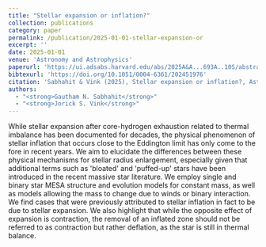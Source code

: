 ```yaml
---
title: "Stellar expansion or inflation?"
collection: publications
category: paper
permalink: /publication/2025-01-01-stellar-expansion-or
excerpt: ''
date: 2025-01-01
venue: 'Astronomy and Astrophysics'
paperurl: 'https://ui.adsabs.harvard.edu/abs/2025A&A...693A..10S/abstract'
bibtexurl: 'https://doi.org/10.1051/0004-6361/202451976'
citation: 'Sabhahit & Vink (2025), Stellar expansion or inflation?, Astronomy and Astrophysics'
authors:
  - "<strong>Gautham N. Sabhahit</strong>"
  - "<strong>Jorick S. Vink</strong>"
---
```

While stellar expansion after core-hydrogen exhaustion related to thermal imbalance has been documented for decades, the physical phenomenon of stellar inflation that occurs close to the Eddington limit has only come to the fore in recent years. We aim to elucidate the differences between these physical mechanisms for stellar radius enlargement, especially given that additional terms such as 'bloated' and 'puffed-up' stars have been introduced in the recent massive star literature. We employ single and binary star MESA structure and evolution models for constant mass, as well as models allowing the mass to change due to winds or binary interaction. We find cases that were previously attributed to stellar inflation in fact to be due to stellar expansion. We also highlight that while the opposite effect of expansion is contraction, the removal of an inflated zone should not be referred to as contraction but rather deflation, as the star is still in thermal balance.

